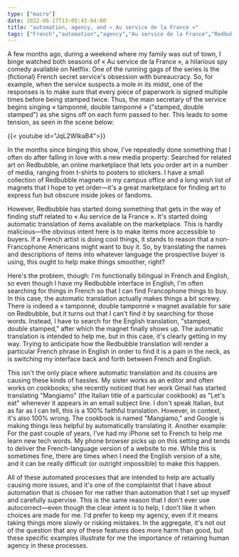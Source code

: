 ```yaml
---
type: ["macro"]
date: 2022-06-17T13:05:43-04:00
title: "automation, agency, and « Au service de la France »"
tags: ["French","automation","agency","Au service de la France","Redbubble","autocorrect","translation"]
---
```


A few months ago, during a weekend where my family was out of town, I binge watched both seasons of « Au service de la France », a hilarious spy comedy available on Netflix. One of the running gags of the series is the (fictional) French secret service's obsession with bureaucracy. So, for example, when the service suspects a mole in its midst, one of the responses is to make sure that every piece of paperwork is signed multiple times before being stamped twice. Thus, the main secretary of the service begins singing « tamponné, double tamponné » ("stamped, double stamped") as she signs off on each form passed to her. This leads to some tension, as seen in the scene below: 

{{< youtube id="JqL2WIkaB4">}}

In the months since binging this show, I've repeatedly done something that I often do after falling in love with a new media property: Searched for related art on Redbubble, an online marketplace that lets you order art in a number of media, ranging from t-shirts to posters to stickers. I have a small collection of Redbubble magnets in my campus office and a long wish list of magnets that I hope to yet order—it's a great marketplace for finding art to express fun but obscure inside jokes or fandoms.

However, Redbubble has started doing something that gets in the way of finding stuff related to « Au service de la France ». It's started doing automatic translation of items available on the marketplace. This is hardly malicious—the obvious intent here is to make items more accessible to buyers. If a French artist is doing cool things, it stands to reason that a non-Francophone Americans might want to buy it. So, by translating the names and descriptions of items into whatever language the prospective buyer is using, this ought to help make things smoother, right? 

Here's the problem, though: I'm functionally bilingual in French and English, so even though I have my Redbubble interface in English, I'm often searching for things in French so that I can find Francophone things to buy. In this case, the automatic translation actually makes things a bit screwy. There is indeed a « tamponné, double tamponné » magnet available for sale on Redbubble, but it turns out that I can't find it by searching for those words. Instead, I have to search for the English translation, "stamped, double stamped," after which the magnet finally shows up. The automatic translation is intended to help me, but in this case, it's clearly getting in my way. Trying to anticipate how the Redbubble translation will render a particular French phrase in English in order to find it is a pain in the neck, as is switching my interface back and forth between French and English.

This isn't the only place where automatic translation and its cousins are causing these kinds of hassles. My sister works as an editor and often works on cookbooks; she recently noticed that her work Gmail has started translating "Mangiamo" (the Italian title of a particular cookbook) as "Let's eat" whenever it appears in an email subject line. I don't speak Italian, but as far as I can tell, this is a 100% faithful translation. However, in context, it's also 100% wrong. The cookbook is named "Mangiamo," and Google is making things less helpful by automatically translating it. Another example: For the past couple of years, I've had my iPhone set to French to help me learn new tech words. My phone browser picks up on this setting and tends to deliver the French-language version of a website to me. While this is sometimes fine, there are times when I need the English version of a site, and it can be really difficult (or outright impossible) to make this happen. 

All of these automated processes that are intended to help are actually causing more issues, and it's one of the complaintst that I have about automation that is chosen for me rather than automation that I set up myself and carefully supervise. This is the same reason that I don't ever use autocorrect—even though the clear intent is to help, I don't like it when choices are made for me. I'd prefer to keep my agency, even if it means taking things more slowly or risking mistakes. In the aggregate, it's not out of the question that any of these features does more harm than good, but these specific examples illustrate for me the importance of retaining human agency in these processes.

